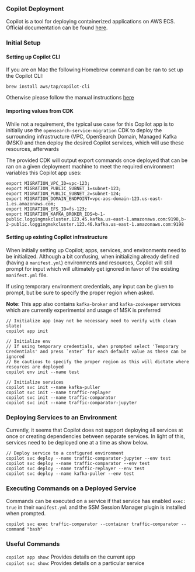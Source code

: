 ### Copilot Deployment
Copilot is a tool for deploying containerized applications on AWS ECS. Official documentation can be found [here](https://aws.github.io/copilot-cli/docs/overview/).

### Initial Setup

#### Setting up Copilot CLI
If you are on Mac the following Homebrew command can be ran to set up the Copilot CLI:
```
brew install aws/tap/copilot-cli
```
Otherwise please follow the manual instructions [here](https://aws.github.io/copilot-cli/docs/getting-started/install/)


#### Importing values from CDK
While not a requirement, the typical use case for this Copilot app is to initially use the `opensearch-service-migration` CDK to deploy the surrounding infrastructure (VPC, OpenSearch Domain, Managed Kafka (MSK)) and then deploy the desired Copilot services, which will use these resources, afterwards

The provided CDK will output export commands once deployed that can be ran on a given deployment machine to meet the required environment variables this Copilot app uses:
```
export MIGRATION_VPC_ID=vpc-123;
export MIGRATION_PUBLIC_SUBNET_1=subnet-123;
export MIGRATION_PUBLIC_SUBNET_2=subnet-124;
export MIGRATION_DOMAIN_ENDPOINT=vpc-aos-domain-123.us-east-1.es.amazonaws.com;
export MIGRATION_EFS_ID=fs-123;
export MIGRATION_KAFKA_BROKER_IDS=b-1-public.loggingmskcluster.123.45.kafka.us-east-1.amazonaws.com:9198,b-2-public.loggingmskcluster.123.46.kafka.us-east-1.amazonaws.com:9198
```

#### Setting up existing Copilot infrastructure

When initially setting up Copilot; apps, services, and environments need to be initialized. Although a bit confusing, when initializing already defined (having a `manifest.yml`) environments and resources, Copilot will still prompt for input which will ultimately get ignored in favor of the existing `manifest.yml` file.

If using temporary environment credentials, any input can be given to prompt, but be sure to specify the proper region when asked.

**Note**: This app also contains `kafka-broker` and `kafka-zookeeper` services which are currently experimental and usage of MSK is preferred
```
// Initialize app (may not be necessary need to verify with clean slate)
copilot app init

// Initialize env
// If using temporary credentials, when prompted select 'Temporary Credentials' and press `enter` for each default value as these can be ignored
// Be cautious to specify the proper region as this will dictate where resources are deployed
copilot env init --name test

// Initialize services
copilot svc init --name kafka-puller
copilot svc init --name traffic-replayer
copilot svc init --name traffic-comparator
copilot svc init --name traffic-comparator-jupyter

```

### Deploying Services to an Environment
Currently, it seems that Copilot does not support deploying all services at once or creating dependencies between separate services. In light of this, services need to be deployed one at a time as show below.

```
// Deploy service to a configured environment
copilot svc deploy --name traffic-comparator-jupyter --env test
copilot svc deploy --name traffic-comparator --env test
copilot svc deploy --name traffic-replayer --env test
copilot svc deploy --name kafka-puller --env test
```

### Executing Commands on a Deployed Service

Commands can be executed on a service if that service has enabled `exec: true` in their `manifest.yml` and the SSM Session Manager plugin is installed when prompted.
```
copilot svc exec traffic-comparator --container traffic-comparator --command "bash"
```

### Useful Commands

`copilot app show`: Provides details on the current app \
`copilot svc show`: Provides details on a particular service
